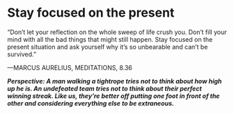 # Stay focused on the present

“Don’t let your reflection on the whole sweep of life crush you. Don’t fill your mind with all the bad things that might still happen. Stay focused on the present situation and ask yourself why it’s so unbearable and can’t be survived.”

—MARCUS AURELIUS, MEDITATIONS, 8.36

***Perspective: A man walking a tightrope tries not to think about how high up he is. An undefeated team tries not to think about their perfect winning streak. Like us, they’re better off putting one foot in front of the other and considering everything else to be extraneous.***